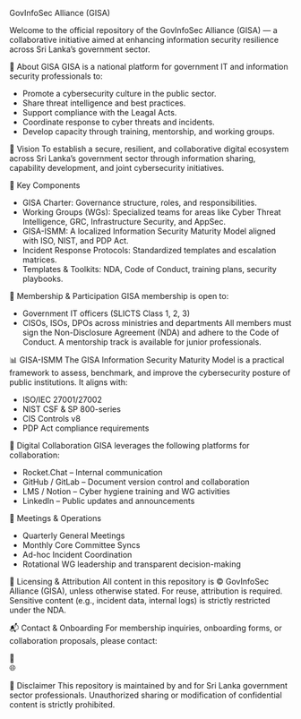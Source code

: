 GovInfoSec Alliance (GISA)

Welcome to the official repository of the GovInfoSec Alliance (GISA) — a collaborative initiative aimed at enhancing information security resilience across Sri Lanka’s government sector.

🚀 About GISA
GISA is a national platform for government IT and information security professionals to:
- Promote a cybersecurity culture in the public sector.
- Share threat intelligence and best practices.
- Support compliance with the Leagal Acts.
- Coordinate response to cyber threats and incidents.
- Develop capacity through training, mentorship, and working groups.

 🎯 Vision
To establish a secure, resilient, and collaborative digital ecosystem across Sri Lanka’s government sector through information sharing, capability development, and joint cybersecurity initiatives.

 📌 Key Components
- GISA Charter: Governance structure, roles, and responsibilities.
- Working Groups (WGs): Specialized teams for areas like Cyber Threat Intelligence, GRC, Infrastructure Security, and AppSec.
- GISA-ISMM: A localized Information Security Maturity Model aligned with ISO, NIST, and PDP Act.
- Incident Response Protocols: Standardized templates and escalation matrices.
- Templates & Toolkits: NDA, Code of Conduct, training plans, security playbooks.

🤝 Membership & Participation
GISA membership is open to:
- Government IT officers (SLICTS Class 1, 2, 3)
- CISOs, ISOs, DPOs across ministries and departments
All members must sign the Non-Disclosure Agreement (NDA) and adhere to the Code of Conduct. A mentorship track is available for junior professionals.

📊 GISA-ISMM
The GISA Information Security Maturity Model is a practical framework to assess, benchmark, and improve the cybersecurity posture of public institutions. It aligns with:
- ISO/IEC 27001/27002
- NIST CSF & SP 800-series
- CIS Controls v8
- PDP Act compliance requirements

 📡 Digital Collaboration
GISA leverages the following platforms for collaboration:
- Rocket.Chat – Internal communication
- GitHub / GitLab – Document version control and collaboration
- LMS / Notion – Cyber hygiene training and WG activities
- LinkedIn – Public updates and announcements

 📅 Meetings & Operations
- Quarterly General Meetings
- Monthly Core Committee Syncs
- Ad-hoc Incident Coordination
- Rotational WG leadership and transparent decision-making

 📄 Licensing & Attribution
All content in this repository is © GovInfoSec Alliance (GISA), unless otherwise stated. For reuse, attribution is required. Sensitive content (e.g., incident data, internal logs) is strictly restricted under the NDA.

 📬 Contact & Onboarding
For membership inquiries, onboarding forms, or collaboration proposals, please contact:

📧   
🌐


🔐 Disclaimer
This repository is maintained by and for Sri Lanka government sector professionals. Unauthorized sharing or modification of confidential content is strictly prohibited.


